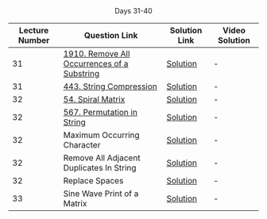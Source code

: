 

<div align = "center">Days 31-40</h2></div>

| Lecture Number | Question Link | Solution Link | Video Solution |
|----------------|---------------|---------------|----------------|
| 31             | [1910. Remove All Occurrences of a Substring](https://leetcode.com/problems/remove-all-occurrences-of-a-substring) | [Solution](https://github.com/shyama7004/LeetcodeProblems/blob/main/Problems%20Day%2031-40/1910.%20Remove%20All%20Occurrences%20of%20a%20Substring(22).md) | - |
| 31             | [443. String Compression](https://leetcode.com/problems/string-compression) | [Solution](https://github.com/shyama7004/LeetcodeProblems/blob/main/Problems%20Day%2031-40/443.%20String%20Compression(22).md) | - |
| 32             | [54. Spiral Matrix](https://leetcode.com/problems/spiral-matrix) | [Solution](https://github.com/shyama7004/LeetcodeProblems/blob/main/Problems%20Day%2031-40/54.%20Spiral%20Matrix(23).md) | - |
| 32             | [567. Permutation in String](https://leetcode.com/problems/permutation-in-string) | [Solution](https://github.com/shyama7004/LeetcodeProblems/blob/main/Problems%20Day%2031-40/567.%20Permutation%20in%20String(22).md) | - |
| 32             | Maximum Occurring Character | [Solution](https://github.com/shyama7004/LeetcodeProblems/blob/main/Problems%20Day%2031-40/Maximum%20Occurring%20Character(22).md) | - |
| 32             | Remove All Adjacent Duplicates In String | [Solution](https://github.com/shyama7004/LeetcodeProblems/blob/main/Problems%20Day%2031-40/Remove%20All%20Adjacent%20Duplicates%20In%20String(22).md) | - |
| 32             | Replace Spaces | [Solution](https://github.com/shyama7004/LeetcodeProblems/blob/main/Problems%20Day%2031-40/Replace%20Spaces(22).md) | - |
| 33             | Sine Wave Print of a Matrix | [Solution](https://github.com/shyama7004/LeetcodeProblems/blob/main/Problems%20Day%2031-40/Sine%20Wave%20Print%20of%20a%20Matrix(23).md) | - |

